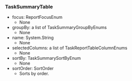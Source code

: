 ### TaskSummaryTable
- focus: ReportFocusEnum
  - None
- groupBy: a list of TaskSummaryGroupByEnums
  - None
- name: System.String
  - None
- selectedColumns: a list of TaskReportTableColumnEnums
  - None
- sortBy: TaskSummarySortByEnum
  - None
- sortOrder: SortOrder
  - Sorts by order.
